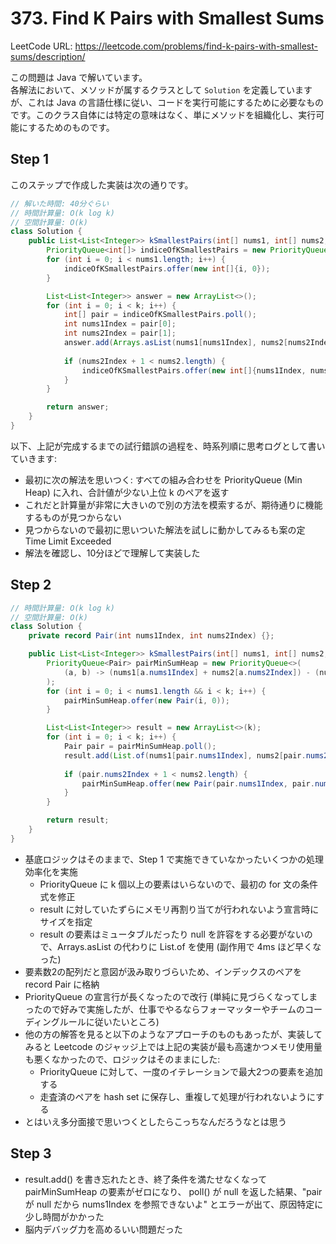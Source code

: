 # 373. Find K Pairs with Smallest Sums

LeetCode URL: https://leetcode.com/problems/find-k-pairs-with-smallest-sums/description/

この問題は Java で解いています。  
各解法において、メソッドが属するクラスとして `Solution` を定義していますが、これは Java の言語仕様に従い、コードを実行可能にするために必要なものです。このクラス自体には特定の意味はなく、単にメソッドを組織化し、実行可能にするためのものです。

## Step 1

このステップで作成した実装は次の通りです。

```java
// 解いた時間: 40分ぐらい
// 時間計算量: O(k log k)
// 空間計算量: O(k)
class Solution {
    public List<List<Integer>> kSmallestPairs(int[] nums1, int[] nums2, int k) {
        PriorityQueue<int[]> indiceOfKSmallestPairs = new PriorityQueue<>((a, b) -> (nums1[a[0]] + nums2[a[1]]) - (nums1[b[0]] + nums2[b[1]]));
        for (int i = 0; i < nums1.length; i++) {
            indiceOfKSmallestPairs.offer(new int[]{i, 0});
        }

        List<List<Integer>> answer = new ArrayList<>();
        for (int i = 0; i < k; i++) {
            int[] pair = indiceOfKSmallestPairs.poll();
            int nums1Index = pair[0];
            int nums2Index = pair[1];
            answer.add(Arrays.asList(nums1[nums1Index], nums2[nums2Index]));
            
            if (nums2Index + 1 < nums2.length) {
                indiceOfKSmallestPairs.offer(new int[]{nums1Index, nums2Index + 1});
            }
        }

        return answer;
    }
}
```

以下、上記が完成するまでの試行錯誤の過程を、時系列順に思考ログとして書いていきます:

- 最初に次の解法を思いつく: すべての組み合わせを PriorityQueue (Min Heap) に入れ、合計値が少ない上位 k のペアを返す
- これだと計算量が非常に大きいので別の方法を模索するが、期待通りに機能するものが見つからない
- 見つからないので最初に思いついた解法を試しに動かしてみるも案の定 Time Limit Exceeded
- 解法を確認し、10分ほどで理解して実装した

## Step 2

```java
// 時間計算量: O(k log k)
// 空間計算量: O(k)
class Solution {
    private record Pair(int nums1Index, int nums2Index) {};

    public List<List<Integer>> kSmallestPairs(int[] nums1, int[] nums2, int k) {
        PriorityQueue<Pair> pairMinSumHeap = new PriorityQueue<>(
            (a, b) -> (nums1[a.nums1Index] + nums2[a.nums2Index]) - (nums1[b.nums1Index] + nums2[b.nums2Index])
        );
        for (int i = 0; i < nums1.length && i < k; i++) {
            pairMinSumHeap.offer(new Pair(i, 0));
        }

        List<List<Integer>> result = new ArrayList<>(k);
        for (int i = 0; i < k; i++) {
            Pair pair = pairMinSumHeap.poll();
            result.add(List.of(nums1[pair.nums1Index], nums2[pair.nums2Index]));
            
            if (pair.nums2Index + 1 < nums2.length) {
                pairMinSumHeap.offer(new Pair(pair.nums1Index, pair.nums2Index + 1));
            }
        }

        return result;
    }
}
```

- 基底ロジックはそのままで、Step 1 で実施できていなかったいくつかの処理効率化を実施
    - PriorityQueue に k 個以上の要素はいらないので、最初の for 文の条件式を修正
    - result に対していたずらにメモリ再割り当てが行われないよう宣言時にサイズを指定
    - result の要素はミュータブルだったり null を許容をする必要がないので、Arrays.asList の代わりに List.of を使用 (副作用で 4ms ほど早くなった)
- 要素数2の配列だと意図が汲み取りづらいため、インデックスのペアを record Pair に格納
- PriorityQueue の宣言行が長くなったので改行 (単純に見づらくなってしまったので好みで実施したが、仕事でやるならフォーマッターやチームのコーディングルールに従いたいところ)
- 他の方の解答を見ると以下のようなアプローチのものもあったが、実装してみると Leetcode のジャッジ上では上記の実装が最も高速かつメモリ使用量も悪くなかったので、ロジックはそのままにした:
    - PriorityQueue に対して、一度のイテレーションで最大2つの要素を追加する
    - 走査済のペアを hash set に保存し、重複して処理が行われないようにする
- とはいえ多分面接で思いつくとしたらこっちなんだろうなとは思う

## Step 3

- result.add() を書き忘れたとき、終了条件を満たせなくなって pairMinSumHeap の要素がゼロになり、 poll() が null を返した結果、"pair が null だから nums1Index を参照できないよ" とエラーが出て、原因特定に少し時間がかかった
- 脳内デバッグ力を高めるいい問題だった
